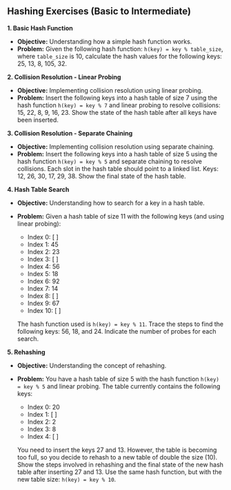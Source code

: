 ## Hashing Exercises (Basic to Intermediate)

**1. Basic Hash Function**

* **Objective:** Understanding how a simple hash function works.
* **Problem:** Given the following hash function: `h(key) = key % table_size`, where `table_size` is 10, calculate the hash values for the following keys: 25, 13, 8, 105, 32.

**2. Collision Resolution - Linear Probing**

* **Objective:** Implementing collision resolution using linear probing.
* **Problem:** Insert the following keys into a hash table of size 7 using the hash function `h(key) = key % 7` and linear probing to resolve collisions: 15, 22, 8, 9, 16, 23. Show the state of the hash table after all keys have been inserted.

**3. Collision Resolution - Separate Chaining**

* **Objective:** Implementing collision resolution using separate chaining.
* **Problem:** Insert the following keys into a hash table of size 5 using the hash function `h(key) = key % 5` and separate chaining to resolve collisions. Each slot in the hash table should point to a linked list. Keys: 12, 26, 30, 17, 29, 38. Show the final state of the hash table.

**4. Hash Table Search**

* **Objective:** Understanding how to search for a key in a hash table.
* **Problem:** Given a hash table of size 11 with the following keys (and using linear probing):
    * Index 0: \[ \]
    * Index 1: 45
    * Index 2: 23
    * Index 3: \[ \]
    * Index 4: 56
    * Index 5: 18
    * Index 6: 92
    * Index 7: 14
    * Index 8: \[ \]
    * Index 9: 67
    * Index 10: \[ \]

    The hash function used is `h(key) = key % 11`. Trace the steps to find the following keys: 56, 18, and 24. Indicate the number of probes for each search.

**5. Rehashing**

* **Objective:** Understanding the concept of rehashing.
* **Problem:** You have a hash table of size 5 with the hash function `h(key) = key % 5` and linear probing. The table currently contains the following keys:
    * Index 0: 20
    * Index 1: \[ \]
    * Index 2: 2
    * Index 3: 8
    * Index 4: \[ \]

    You need to insert the keys 27 and 13. However, the table is becoming too full, so you decide to rehash to a new table of double the size (10). Show the steps involved in rehashing and the final state of the new hash table after inserting 27 and 13. Use the same hash function, but with the new table size: `h(key) = key % 10`.
